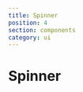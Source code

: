 ```yaml
---
title: Spinner
position: 4
section: components
category: ui
---
```


# Spinner

<preview name="spinner"></preview>
